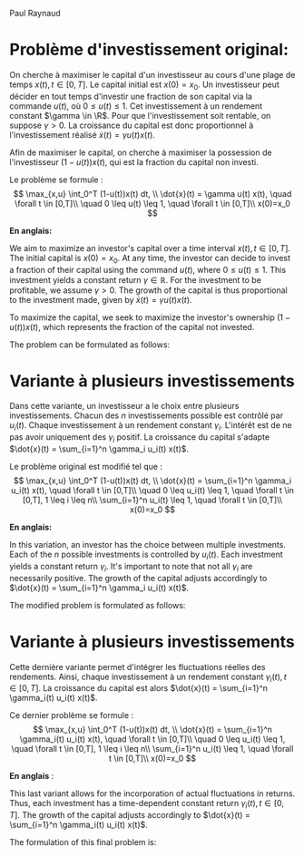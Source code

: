 Paul Raynaud

# Problème d'investissement original:
On cherche à maximiser le capital d'un investisseur au cours d'une plage de temps $x(t), t \in [0, T]$.
Le capital initial est $x(0)=x_0$.
Un investisseur peut décider en tout temps d'investir une fraction de son capital via la commande $u(t)$, où $0 \leq u(t) \leq 1$.
Cet investissement à un rendement constant $\gamma \in \R$.
Pour que l'investissement soit rentable, on suppose $\gamma >0$.
La croissance du capital est donc proportionnel à l'investissement réalisé $\dot{x}(t) = \gamma u(t) x(t)$.

Afin de maximiser le capital, on cherche à maximiser la possession de l'investisseur $(1-u(t))x(t)$, qui est la fraction du capital non investi.

Le problème se formule :
$$
\max_{x,u} \int_0^T (1-u(t))x(t) dt, \\
\dot{x}(t) = \gamma u(t) x(t), \quad \forall t \in [0,T]\\
 \quad 0 \leq u(t) \leq 1, \quad \forall t \in [0,T]\\
x(0)=x_0
$$

**En anglais:**

We aim to maximize an investor's capital over a time interval $x(t), t \in [0, T]$. The initial capital is $x(0) = x_0$. At any time, the investor can decide to invest a fraction of their capital using the command $u(t)$, where $0 \leq u(t) \leq 1$. This investment yields a constant return $\gamma \in \mathbb{R}$. For the investment to be profitable, we assume $\gamma > 0$. The growth of the capital is thus proportional to the investment made, given by $\dot{x}(t) = \gamma u(t) x(t)$.

To maximize the capital, we seek to maximize the investor's ownership $(1-u(t))x(t)$, which represents the fraction of the capital not invested.

The problem can be formulated as follows:

# Variante à plusieurs investissements
Dans cette variante, un investisseur a le choix entre plusieurs investissements.
Chacun des $n$ investissements possible est contrôlé par $u_i(t)$.
Chaque investissement à un rendement constant $\gamma_i$.
L'intérêt est de ne pas avoir uniquement des $\gamma_i$ positif.
La croissance du capital s'adapte $\dot{x}(t) = \sum_{i=1}^n \gamma_i u_i(t) x(t)$.

Le problème original est modifié tel que :
$$
\max_{x,u} \int_0^T (1-u(t))x(t) dt, \\
\dot{x}(t) = \sum_{i=1}^n \gamma_i u_i(t) x(t), \quad \forall t \in [0,T]\\
 \quad 0 \leq u_i(t) \leq 1, \quad \forall t \in [0,T], 1 \leq i \leq n\\
 \sum_{i=1}^n u_i(t) \leq 1, \quad \forall t \in [0,T]\\
x(0)=x_0
$$

**En anglais:**

In this variation, an investor has the choice between multiple investments. Each of the $n$ possible investments is controlled by $u_i(t)$. Each investment yields a constant return $\gamma_i$. It's important to note that not all $\gamma_i$ are necessarily positive. The growth of the capital adjusts accordingly to $\dot{x}(t) = \sum_{i=1}^n \gamma_i u_i(t) x(t)$.

The modified problem is formulated as follows:

# Variante à plusieurs investissements
Cette dernière variante permet d'intégrer les fluctuations réelles des rendements.
Ainsi, chaque investissement à un rendement constant $\gamma_i(t), t \in [0,T]$.
La croissance du capital est alors $\dot{x}(t) = \sum_{i=1}^n \gamma_i(t) u_i(t) x(t)$.

Ce dernier problème se formule :
$$
\max_{x,u} \int_0^T (1-u(t))x(t) dt, \\
\dot{x}(t) = \sum_{i=1}^n \gamma_i(t) u_i(t) x(t), \quad \forall t \in [0,T]\\
 \quad 0 \leq u_i(t) \leq 1, \quad \forall t \in [0,T], 1 \leq i \leq n\\
 \sum_{i=1}^n u_i(t) \leq 1, \quad \forall t \in [0,T]\\
x(0)=x_0
$$

**En anglais** :

This last variant allows for the incorporation of actual fluctuations in returns. Thus, each investment has a time-dependent constant return $\gamma_i(t), t \in [0,T]$. The growth of the capital adjusts accordingly to $\dot{x}(t) = \sum_{i=1}^n \gamma_i(t) u_i(t) x(t)$.

The formulation of this final problem is: